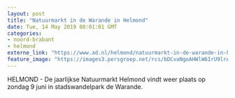```yaml
---
layout: post
title: "Natuurmarkt in de Warande in Helmond"
date: Tue, 14 May 2019 08:01:01 GMT
categories: 
- noord-brabant 
- helmond 
externe_link: "https://www.ad.nl/helmond/natuurmarkt-in-de-warande-in-helmond~aeb360d1/"
feature_image: "https://images3.persgroep.net/rcs/bDCvaNgoAHWlW6IrU9lrAjKuJF4/diocontent/104229434/_fitwidth/400/?appId=21791a8992982cd8da851550a453bd7f&quality=0.7"
---
```


HELMOND - De jaarlijkse Natuurmarkt Helmond vindt weer plaats op zondag 9 juni in stadswandelpark de Warande.
